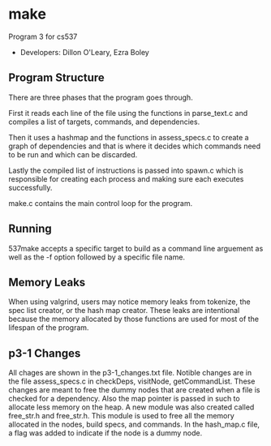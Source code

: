 # make
Program 3 for cs537
* Developers: Dillon O'Leary, Ezra Boley 

## Program Structure
There are three phases that the program goes through. 

First it reads each line of the file using the functions in parse\_text.c and compiles a list of targets, commands, and dependencies. 

Then it uses a hashmap and the functions in assess\_specs.c to create a graph of dependencies and that is where it decides which commands need to be run and which can be discarded.

Lastly the compiled list of instructions is passed into spawn.c which is responsible for creating each process and making sure each executes successfully.

make.c contains the main control loop for the program.

## Running
537make accepts a specific target to build as a command line arguement as well as the -f option followed by a specific file name.

## Memory Leaks
When using valgrind, users may notice memory leaks from tokenize, the spec list creator, or the hash map creator. These leaks are intentional because the memory allocated by those functions are used for most of the lifespan of the program.

## p3-1 Changes
All chages are shown in the p3-1\_changes.txt file. Notible changes are in the file assess\_specs.c in checkDeps, visitNode, getCommandList. These changes are meant to free the dummy nodes that are created when a file is checked for a dependency. Also the map pointer is passed in such to allocate less memory on the heap. A new module was also created called free\_str.h and free\_str.h. This module is used to free all the memory allocated in the nodes, build specs, and commands. In the hash\_map.c file, a flag was added to indicate if the node is a dummy node.
